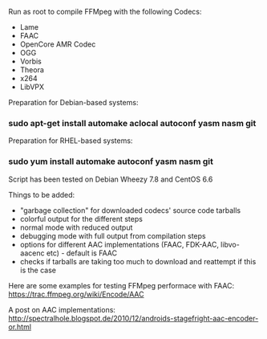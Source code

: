 Run as root to compile FFMpeg with the following Codecs:

- Lame 
- FAAC 
- OpenCore AMR Codec 
- OGG 
- Vorbis 
- Theora 
- x264 
- LibVPX 

Preparation for Debian-based systems: 

### sudo apt-get install automake aclocal autoconf yasm nasm git 

Preparation for RHEL-based systems:

### sudo yum install automake autoconf yasm nasm git

Script has been tested on Debian Wheezy 7.8 and CentOS 6.6 

Things to be added:

- "garbage collection" for downloaded codecs' source code tarballs 
- colorful output for the different steps 
- normal mode with reduced output 
- debugging mode with full output from compilation steps 
- options for different AAC implementations (FAAC, FDK-AAC, libvo-aacenc etc) - default is FAAC 
- checks if tarballs are taking too much to download and reattempt if this is the case 


Here are some examples for testing FFMpeg performace with FAAC: 
https://trac.ffmpeg.org/wiki/Encode/AAC

A post on AAC implementations: 
http://spectralhole.blogspot.de/2010/12/androids-stagefright-aac-encoder-or.html
